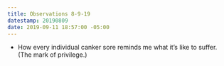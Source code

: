 ```yaml
---
title: Observations 8-9-19
datestamp: 20190809
date: 2019-09-11 18:57:00 -05:00
---
```


- How every individual canker sore reminds me what it’s like to suffer. (The mark of privilege.)
